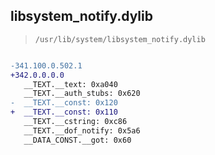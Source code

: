 ## libsystem_notify.dylib

> `/usr/lib/system/libsystem_notify.dylib`

```diff

-341.100.0.502.1
+342.0.0.0.0
   __TEXT.__text: 0xa040
   __TEXT.__auth_stubs: 0x620
-  __TEXT.__const: 0x120
+  __TEXT.__const: 0x110
   __TEXT.__cstring: 0xc86
   __TEXT.__dof_notify: 0x5a6
   __DATA_CONST.__got: 0x60

```
